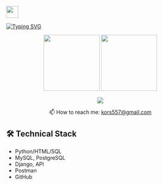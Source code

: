 
<img src="https://github.com/blackcater/blackcater/raw/main/images/Hi.gif" height="32"/></h1>


[![Typing SVG](https://readme-typing-svg.herokuapp.com?color=0C7433&multiline=true&width=1000&height=65&lines=Hello%2C+my+name+is+Aleksandr%2C+I+am+a+student+of+the+faculty+of+backend+development+in+python)](https://git.io/typing-svg)



<p align='center'>
   <a href="https://github-readme-stats.vercel.app/api?username=kors557&show_icons=true&count_private=true"><img
           height=150
           src="https://github-readme-stats.vercel.app/api?username=kors557&show_icons=true&count_private=true"/></a>
   <a href="https://github.com/romankh3/github-readme-stats"><img height=150
                                                                  src="https://github-readme-stats.vercel.app/api/top-langs/?username=kors557&layout=compact"/></a>
</p>

<p align='center'>
   <a href="https://t.me/kors557">
       <img src="https://img.shields.io/badge/Telegram-2CA5E0?style=for-the-badge&logo=telegram&logoColor=white"/>
   </a>
<p align='center'>
   📫 How to reach me: <a href='mailto:kors557@gmail.com'>kors557@gmail.com</a>
</p>



## 🛠 Technical Stack
*   Python/HTML/SQL
*   MySQL, PostgreSQL
*   Django, API
*   Postman
*   GitHub

